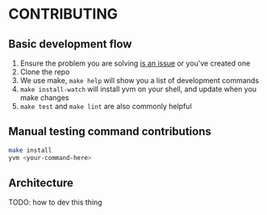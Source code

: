 # CONTRIBUTING

## Basic development flow

1. Ensure the problem you are solving [is an issue](https://github.com/tophatmonocle/yvm/issues) or you've created one
1. Clone the repo
1. We use make, `make help` will show you a list of development commands
1. `make install-watch` will install yvm on your shell, and update when you make changes
1. `make test` and `make lint` are also commonly helpful


## Manual testing command contributions

```bash
make install
yvm <your-command-here>
```


## Architecture
TODO: how to dev this thing

